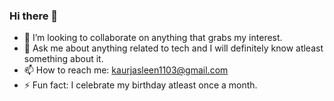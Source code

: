 ### Hi there 👋

- 👯 I’m looking to collaborate on anything that grabs my interest.
- 💬 Ask me about anything related to tech and I will definitely know atleast something about it.
- 📫 How to reach me: kaurjasleen1103@gmail.com 
- ⚡ Fun fact: I celebrate my birthday atleast once a month.
